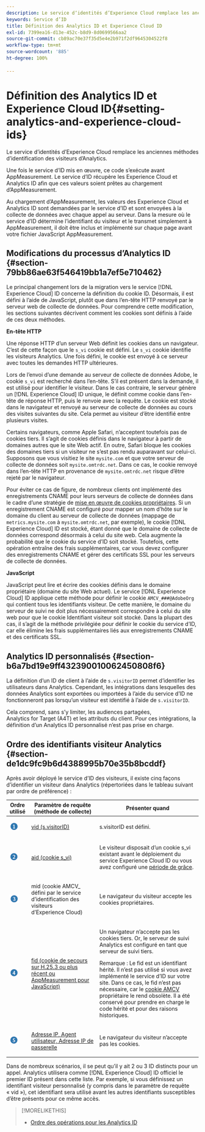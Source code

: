 ```yaml
---
description: Le service dʼidentités d’Experience Cloud remplace les anciennes méthodes d’identification des visiteurs d’Analytics.
keywords: Service d’ID
title: Définition des Analytics ID et Experience Cloud ID
exl-id: 7399ea16-d13e-452c-b8d9-8d0699566aa2
source-git-commit: cb89ac70e37f35d5e4e2b971f2df9645304522f8
workflow-type: tm+mt
source-wordcount: '885'
ht-degree: 100%

---
```


# Définition des Analytics ID et Experience Cloud ID{#setting-analytics-and-experience-cloud-ids}

Le service dʼidentités d’Experience Cloud remplace les anciennes méthodes d’identification des visiteurs d’Analytics.

Une fois le service d’ID mis en œuvre, ce code s’exécute avant AppMeasurement. Le service d’ID récupère les Experience Cloud et Analytics ID afin que ces valeurs soient prêtes au chargement d’AppMeasurement.

Au chargement d’AppMeasurement, les valeurs des Experience Cloud et Analytics ID sont demandées par le service d’ID et sont envoyées à la collecte de données avec chaque appel au serveur. Dans la mesure où le service d’ID détermine l’identifiant du visiteur et le transmet simplement à AppMeasurement, il doit être inclus et implémenté sur chaque page avant votre fichier JavaScript AppMeasurement.

## Modifications du processus d’Analytics ID {#section-79bb86ae63f546419bb1a7ef5e710462}

Le principal changement lors de la migration vers le service [!DNL Experience Cloud] ID concerne la définition du cookie ID. Désormais, il est défini à l’aide de JavaScript, plutôt que dans l’en-tête HTTP renvoyé par le serveur web de collecte de données. Pour comprendre cette modification, les sections suivantes décrivent comment les cookies sont définis à l’aide de ces deux méthodes.

**En-tête HTTP**

Une réponse HTTP d’un serveur Web définit les cookies dans un navigateur. C’est de cette façon que le `s_vi` cookie est défini. Le `s_vi` cookie identifie les visiteurs Analytics. Une fois défini, le cookie est envoyé à ce serveur avec toutes les demandes HTTP ultérieures.

Lors de l’envoi d’une demande au serveur de collecte de données Adobe, le cookie `s_vi` est recherché dans l’en-tête. S’il est présent dans la demande, il est utilisé pour identifier le visiteur. Dans le cas contraire, le serveur génère un [!DNL Experience Cloud] ID unique, le définit comme cookie dans l’en-tête de réponse HTTP, puis le renvoie avec la requête. Le cookie est stocké dans le navigateur et renvoyé au serveur de collecte de données au cours des visites suivantes du site. Cela permet au visiteur d’être identifié entre plusieurs visites.

Certains navigateurs, comme Apple Safari, n’acceptent toutefois pas de cookies tiers. Il s’agit de cookies définis dans le navigateur à partir de domaines autres que le site Web actif. En outre, Safari bloque les cookies des domaines tiers si un visiteur ne s’est pas rendu auparavant sur celui-ci. Supposons que vous visitiez le site `mysite.com` et que votre serveur de collecte de données soit `mysite.omtrdc.net`. Dans ce cas, le cookie renvoyé dans l’en-tête HTTP en provenance de `mysite.omtrdc.net` risque d’être rejeté par le navigateur.

Pour éviter ce cas de figure, de nombreux clients ont implémenté des enregistrements CNAME pour leurs serveurs de collecte de données dans le cadre d’une stratégie de [mise en œuvre de cookies propriétaires](https://experienceleague.adobe.com/docs/core-services/interface/ec-cookies/cookies-first-party.html?lang=fr). Si un enregistrement CNAME est configuré pour mapper un nom d’hôte sur le domaine du client au serveur de collecte de données (mappage de `metrics.mysite.com` à `mysite.omtrdc.net`, par exemple), le cookie [!DNL Experience Cloud] ID est stocké, étant donné que le domaine de collecte de données correspond désormais à celui du site web. Cela augmente la probabilité que le cookie du service d’ID soit stocké. Toutefois, cette opération entraîne des frais supplémentaires, car vous devez configurer des enregistrements CNAME et gérer des certificats SSL pour les serveurs de collecte de données.

**JavaScript**

JavaScript peut lire et écrire des cookies définis dans le domaine propriétaire (domaine du site Web actuel). Le service [!DNL Experience Cloud] ID applique cette méthode pour définir le cookie `AMCV_###@AdobeOrg` qui contient tous les identifiants visiteur. De cette manière, le domaine du serveur de suivi ne doit plus nécessairement correspondre à celui du site web pour que le cookie Identifiant visiteur soit stocké. Dans la plupart des cas, il s’agit de la méthode privilégiée pour définir le cookie du service d’ID, car elle élimine les frais supplémentaires liés aux enregistrements CNAME et des certificats SSL.

<!---However, there are a few situations where setting the cookie in the HTTP header is beneficial for cross-domain tracking, which is described in [Data Collection CNAMEs and Cross-Domain Tracking](../../reference/analytics-reference/cname.md#concept-4df91f8a30ad4ec7a01eb943d579cc9d).-->

## Analytics ID personnalisés {#section-b6a7bd19e9ff432390010062450808f6}

La définition d’un ID de client à l’aide de `s.visitorID` permet d’identifier les utilisateurs dans Analytics. Cependant, les intégrations dans lesquelles des données Analytics sont exportées ou importées à l’aide du service d’ID ne fonctionneront pas lorsqu’un visiteur est identifié à l’aide de `s.visitorID`.

Cela comprend, sans s’y limiter, les audiences partagées, Analytics for Target (A4T) et les attributs du client. Pour ces intégrations, la définition d’un Analytics ID personnalisé n’est pas prise en charge.

## Ordre des identifiants visiteur Analytics {#section-de1dc9fc9b6d4388995b70e35b8bcddf}

Après avoir déployé le service d’ID des visiteurs, il existe cinq façons d’identifier un visiteur dans Analytics (répertoriées dans le tableau suivant par ordre de préférence) :

<table id="table_D267D36451F643D1BB68AF6FEAA6AD1A"> 
 <thead> 
  <tr> 
   <th colname="col1" class="entry"> Ordre utilisé </th> 
   <th colname="col2" class="entry"> Paramètre de requête (méthode de collecte) </th> 
   <th colname="col3" class="entry"> Présenter quand </th> 
  </tr> 
 </thead>
 <tbody> 
  <tr> 
   <td colname="col1"> <p> <img id="image_9F3E58898A1B4F40BBDEF5ADE362E55C" src="assets/step1_icon.png" /> </p> </td> 
   <td colname="col2"> <p> <a href="https://experienceleague.adobe.com/docs/analytics/implementation/vars/config-vars/visitorid.html?lang=fr" format="http" scope="external"> vid (s.visitorID)</a> </p> </td> 
   <td colname="col3"> <p>s.visitorID est défini. </p> </td> 
  </tr> 
  <tr> 
   <td colname="col1"> <p> <img id="image_77A06981672745B6AEA8BB4D55911CCA" src="assets/step2_icon.png" /> </p> </td> 
   <td colname="col2"> <p> <a href="https://experienceleague.adobe.com/docs/core-services/interface/ec-cookies/cookies-analytics.html?lang=fr" format="http" scope="external"> aid (cookie s_vi)</a> </p> </td> 
   <td colname="col3"> <p>Le visiteur disposait d’un cookie s_vi existant avant le déploiement du service <span class="keyword">Experience Cloud</span> ID ou vous avez configuré une <a href="../../reference/analytics-reference/grace-period.md" format="dita" scope="local">période de grâce</a>. </p> </td> 
  </tr> 
  <tr> 
   <td colname="col1"> <p> <img id="image_0A950B1A6B004387AFEE8EED882739CB" src="assets/step3_icon.png" /> </p> </td> 
   <td colname="col2"> <p>mid (cookie AMCV_ défini par le service d’identification des visiteurs d’Experience Cloud) </p> </td> 
   <td colname="col3"> <p>Le navigateur du visiteur accepte les cookies propriétaires. </p> </td> 
  </tr> 
  <tr> 
   <td colname="col1"> <p> <img id="image_6F0ED8FE3EF846CA8E6ECCC3C0070D85" src="assets/step4_icon.png" /> </p> </td> 
   <td colname="col2"> <p> <a href="https://experienceleague.adobe.com/docs/id-service/using/reference/analytics-reference/analytics-ids.html?lang=fr" format="http" scope="external"> fid (cookie de secours sur H.25.3 ou plus récent ou AppMeasurement pour JavaScript)</a> </p> </td> 
   <td colname="col3"> <p>Un navigateur n’accepte pas les cookies tiers. Or, le serveur de suivi Analytics est configuré en tant que serveur de suivi tiers. </p> <p> <p>Remarque : Le <span class="codeph">fid</span> est un identifiant hérité. Il n’est pas utilisé si vous avez implémenté le service d’ID sur votre site. Dans ce cas, le <span class="codeph"> fid</span> n’est pas nécessaire, car le <a href="../../introduction/cookies.md" format="dita" scope="local"> cookie AMCV</a> propriétaire le rend obsolète. Il a été conservé pour prendre en charge le code hérité et pour des raisons historiques. </p> </p> </td> 
  </tr> 
  <tr> 
   <td colname="col1"> <p> <img id="image_23D8C0EB69EC4084BC237B5B98C036F4" src="assets/step5_icon.png" /> </p> </td> 
   <td colname="col2"> <p> <a href="https://experienceleague.adobe.com/docs/analytics/technotes/visitor-identification.html?lang=fr" format="http" scope="external"> Adresse IP, Agent utilisateur, Adresse IP de passerelle</a> </p> </td> 
   <td colname="col3"> <p>Le navigateur du visiteur n’accepte pas les cookies. </p> </td> 
  </tr> 
 </tbody> 
</table>

Dans de nombreux scénarios, il se peut qu’il y ait 2 ou 3 ID distincts pour un appel. Analytics utilisera comme [!DNL Experience Cloud] ID officiel le premier ID présent dans cette liste. Par exemple, si vous définissez un identifiant visiteur personnalisé (y compris dans le paramètre de requête « vid »), cet identifiant sera utilisé avant les autres identifiants susceptibles d’être présents pour ce même accès.

>[!MORELIKETHIS]
>
>* [Ordre des opérations pour les Analytics ID](../../reference/analytics-reference/analytics-order-of-operations.md#concept-b92935b4fff545adb4773f3728bc15ef)
